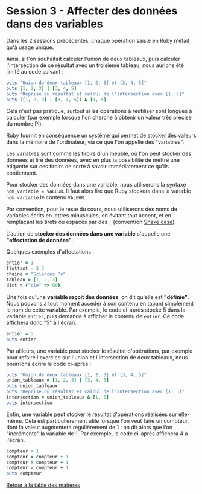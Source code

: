 # Session 3 - Affecter des données dans des variables

Dans les 2 sessions précédentes, chaque opération saisie en Ruby n'était qu'à usage unique.

Ainsi, si l'on souhaitait calculer l'union de deux tableaux, puis calculer l'intersection de ce résultat avec un troisième tableau, nous aurions été limité au code suivant :

```ruby
puts "Union de deux tableaux [1, 2, 3] et [3, 4, 5]"
puts [1, 2, 3] | [3, 4, 5]
puts "Reprise du résultat et calcul de l'intersection avec [1, 5]"
puts ([1, 2, 3] | [3, 4, 5]) & [1, 5]
```

Cela n'est pas pratique, surtout si les opérations à réutiliser sont longues à calculer (par exemple lorsque l'on cherche à obtenir un valeur très précise du nombre Pi).

Ruby fournit en conséquence un système qui permet de stocker des valeurs dans la mémoire de l'ordinateur, via ce que l'on appelle des "variables".

Les variables sont comme les tiroirs d'un meuble, où l'on peut stocker des données et lire des données, avec en plus la possibilité de mettre une étiquette sur ces tiroirs de sorte à savoir immédiatement ce qu'ils contiennent.

Pour stocker des données dans une variable, nous utiliserons la syntaxe `nom_variable = VALEUR`. Il faut alors lire que Ruby stockera dans la variable `nom_variable` le contenu `VALEUR`.

Par convention, pour le reste du cours, nous utiliserons des noms de variables écrits en lettres minuscules, en évitant tout accent, et en remplaçant les tirets ou espaces par des `_` (convention [Snake case](https://fr.wikipedia.org/wiki/Snake_case)).

L'action de **stocker des données dans une variable** s'appelle une **"affectation de données"**.

Quelques exemples d'affectations :

```ruby
entier = 1
flottant = 2.3
chaine = "Sciences Po"
tableau = [1, 2, 3]
dict = {"cle" => 99}
```

Une fois qu'une **variable reçoit des données**, on dit qu'elle est **"définie"**. Nous pouvons à tout moment accéder à son contenu en tapant simplement le nom de cette variable. Par exemple, le code ci-après stocke 5 dans la variable `entier`, puis demande à afficher le contenu de `entier`. Ce code affichera donc "5" à l'écran.

```ruby
entier = 5
puts entier
```

Par ailleurs, une variable peut stocker le résultat d'opérations, par exemple pour refaire l'exercice sur l'union et l'intersection de deux tableaux, nous pourrions écrire le code ci-après :

```ruby
puts "Union de deux tableaux [1, 2, 3] et [3, 4, 5]"
union_tableaux = [1, 2, 3] | [3, 4, 5]
puts union_tableaux
puts "Reprise du résultat et calcul de l'intersection avec [1, 5]"
intersection = union_tableaux & [1, 5]
puts intersection
```

Enfin, une variable peut stocker le résultat d'opérations réalisées sur elle-même. Cela est particulièrement utile lorsque l'on veut faire un compteur, dont la valeur augmentera régulièrement de 1 : on dit alors que l'on "incrémente" la variable de 1. Par exemple, le code ci-après affichera 4 à l'écran.

```ruby
compteur = 1
compteur = compteur + 1
compteur = compteur + 1
compteur = compteur + 1
puts compteur
```

[Retour à la table des matières](../../../)